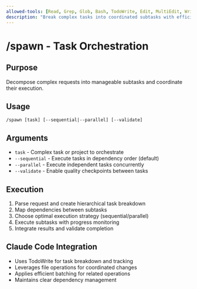 ```yaml
---
allowed-tools: [Read, Grep, Glob, Bash, TodoWrite, Edit, MultiEdit, Write]
description: "Break complex tasks into coordinated subtasks with efficient execution"
---
```


# /spawn - Task Orchestration

## Purpose
Decompose complex requests into manageable subtasks and coordinate their execution.

## Usage
```
/spawn [task] [--sequential|--parallel] [--validate]
```

## Arguments
- `task` - Complex task or project to orchestrate
- `--sequential` - Execute tasks in dependency order (default)
- `--parallel` - Execute independent tasks concurrently
- `--validate` - Enable quality checkpoints between tasks

## Execution
1. Parse request and create hierarchical task breakdown
2. Map dependencies between subtasks
3. Choose optimal execution strategy (sequential/parallel)
4. Execute subtasks with progress monitoring
5. Integrate results and validate completion

## Claude Code Integration
- Uses TodoWrite for task breakdown and tracking
- Leverages file operations for coordinated changes
- Applies efficient batching for related operations
- Maintains clear dependency management